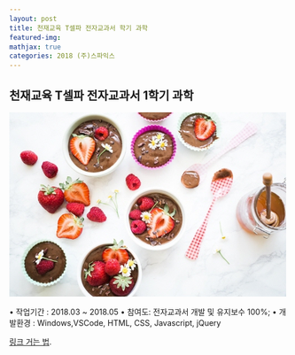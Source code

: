 ```yaml
---
layout: post
title: 천재교육 T셀파 전자교과서 학기 과학
featured-img:
mathjax: true
categories: 2018 (주)스파익스
---
```


## 천재교육 T셀파 전자교과서 1학기 과학

![00pudding](/images/00pudding.jpg)

• 작업기간 : 2018.03 ~ 2018.05
• 참여도: 전자교과서 개발 및 유지보수 100%;
• 개발환경 : Windows,VSCode, HTML, CSS, Javascript, jQuery

[링크 거는 법](https://pages.github.com).

